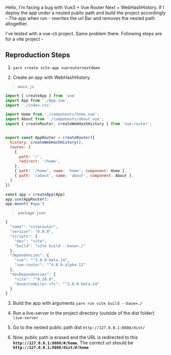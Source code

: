 
Hello, I'm facing a bug with Vue3 + Vue Router Next + WebHashHistory. If I deploy the app under a nested public path and build the project accordingly - The app when run - rewrites the url Bar and removes the nested path altogether.

I've tested with a vue-cli project. Same problem there. Following steps are for a vite project -

## Reproduction Steps

1. `yarn create vite-app vuerouternextdemo`

2. Create an app with WebHashHistory
>`main.js`
``` javascript
import { createApp } from 'vue'
import App from './App.vue'
import './index.css'

import Home from './components/home.vue';
import About from './components/about.vue';
import { createRouter, createWebHashHistory } from 'vue-router';


export const AppRouter = createRouter({
  history: createWebHashHistory(),
  routes: [
    {
      path: '/',
      redirect: '/home',
    },
    { path: '/home', name: 'home', component: Home },
    { path: '/about', name: 'about', component: About },
  ]
})

const app = createApp(App)
app.use(AppRouter);
app.mount('#app')
```
>`package.json`
```javascript
{
  "name": "viterouter",
  "version": "0.0.0",
  "scripts": {
    "dev": "vite",
    "build": "vite build --base=./"
  },
  "dependencies": {
    "vue": "^3.0.0-beta.14",
    "vue-router": "^4.0.0-alpha.12"
  },
  "devDependencies": {
    "vite": "^0.20.0",
    "@vue/compiler-sfc": "^3.0.0-beta.14"
  }
}
```

3. Build the app with arguments `yarn run vite build --base=./`

4. Run a live-server in the project directory (outside of the dist folder) `live-server .`
5. Go to the nested public path dist `http://127.0.0.1:8080/dist/`

6. Now, public path is erased and the URL is redirected to this **`http://127.0.0.1:8080/#/home`**. The correct url should be **`http://127.0.0.1:8080/dist/#/home`**